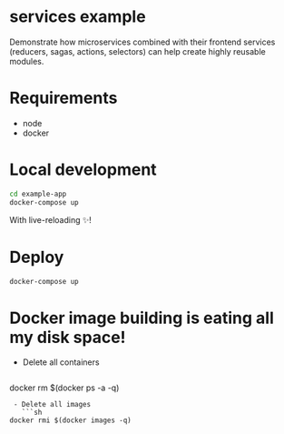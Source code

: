 # services example

Demonstrate how microservices combined with their frontend services (reducers, sagas, actions, selectors) can help create highly reusable modules.

# Requirements
- node
- docker

# Local development

```sh
cd example-app
docker-compose up
```

With live-reloading ✨!

# Deploy

```sh
docker-compose up
```

# Docker image building is eating all my disk space!

 - Delete all containers
   ```sh
docker rm $(docker ps -a -q)
```
 - Delete all images
   ```sh
docker rmi $(docker images -q)
```

